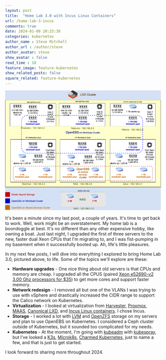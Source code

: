 ```yaml
---
layout: post
title:  "Home Lab 3.0 with Incus Linux Containers"
url: /home-lab-3-incus
comments: true
date: 2024-01-08 20:25:30
categories: kubernetes
author_name : Steve Mitchell
author_url : /author/steve
author_avatar: steve
show_avatar : false
read_time : 10
feature_image: feature-kubernetes
show_related_posts: false
square_related: feature-kubernetes
---
```

<a href="./home-lab-3.0">
    <img 
        src="/img/post-assets/2024-01-08-home-lab-3-incus/incus_containers.png" 
        alt="Incus Nodes"
    >
</a>

It's been a minute since my last post, a couple of years. It's time to get back to work. Well, work might be an overstatement. My home lab is a boondoggle at best. It's no different than any other expensive hobby, like owning a boat. Just last night, I upgraded the first of three servers to the new, faster dual Xeon CPUs that I'm migrating to, and I was fist-pumping in my basement when it successfully booted up. Ah, life's little pleasures.

In my next few posts, I will dive into everything I explored to bring Home Lab 3.0, pictured above, to life. Some of the topics we'll explore are these:

* __Hardware upgrades__ - One nice thing about old servers is that CPUs and memory are cheap. I upgraded all the CPUS (paired [Xeon e52690-v2 3.00 Ghz processors for $35](https://www.intel.com/content/www/us/en/products/sku/75279/intel-xeon-processor-e52690-v2-25m-cache-3-00-ghz/specifications.html)) to get more cores and support faster memory.
* __Network redesign__ - I removed all but one of the VLANs I was trying to use with vSphere and drastically increased the CIDR range to support the Calico network on Kubernetes.
* __Virtualization__ - I looked at virtualization from [Harvester](https://harvesterhci.io), [Proxmox](https://www.proxmox.com), [MAAS](https://maas.io), [Canonical LXD](https://linuxcontainers.org/lxd/), and [Incus Linux containers](https://linuxcontainers.org/incus/). I chose Incus.
* __Storage__ - I worked a lot with [LVM](https://wiki.ubuntu.com/Lvm) and [OpenZFS](https://openzfs.org/wiki/Main_Page) storage on my servers and plan to use OpenEBS on Kubernetes. I considered a Ceph cluster outside of Kubernetes, but it sounded too complicated for my needs.
* __Kubernetes__ - At the moment, I'm going with [kubeadm](https://kubernetes.io/docs/reference/setup-tools/kubeadm/) with [kubespray](https://github.com/kubernetes-sigs/kubespray), but I've looked a [K3s](https://k3s.io), [Microk8s](https://microk8s.io), [Charmed Kubernetes](https://ubuntu.com/kubernetes/charmed-k8s), just to name a few, and that is just to get started. 

I look forward to sharing more throughout 2024.
